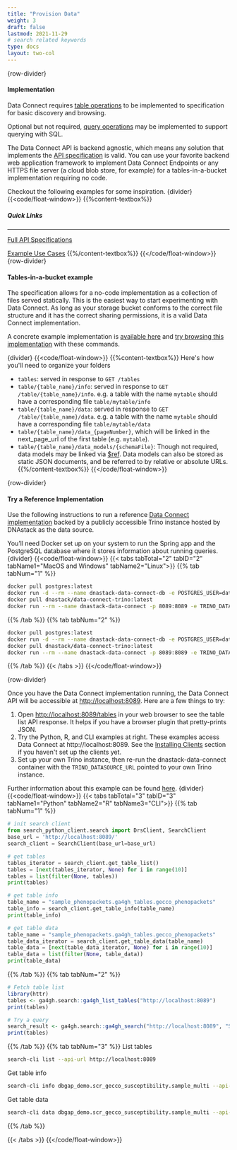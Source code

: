 ```yaml
---
title: "Provision Data"
weight: 3
draft: false
lastmod: 2021-11-29
# search related keywords
type: docs
layout: two-col
---
```


{row-divider}
#### Implementation

Data Connect requires [table operations](/api/#tag/tables) to be implemented to specification for basic discovery and browsing. 

Optional but not required, [query operations](/api/#tag/search) may be implemented to support querying with SQL.

The Data Connect API is backend agnostic, which means any solution that implements the [API specification](/api) is valid. You can use your favorite backend web application framework to implement Data Connect Endpoints or any HTTPS file server (a cloud blob store, for example) for a tables-in-a-bucket implementation requiring no code.

Checkout the following examples for some inspiration.
{divider}
{{<code/float-window>}}
{{%content-textbox%}}
##### Quick Links
---
[Full API Specifications](/api)

[Example Use Cases](/docs/use-existing-data/)
{{%/content-textbox%}}
{{</code/float-window>}}
{row-divider}
#### Tables-in-a-bucket example
The specification allows for a no-code implementation as a collection of files served statically. This is the easiest way to start experimenting with Data Connect. As long as your storage bucket conforms to the correct file structure and it has the correct sharing permissions, it is a valid Data Connect implementation.

A concrete example implementation is [available here](https://storage.googleapis.com/ga4gh-tables-example/tables) and [try browsing this implementation](/docs/getting-started/consume-data/#browsing) with these commands.

{divider}
{{<code/float-window>}}
{{%content-textbox%}}
Here's how you'll need to organize your folders
- ```tables```: served in response to ```GET /tables```
- ```table/{table_name}/info```: served in response to ```GET /table/{table_name}/info```.  e.g. a table with the name ```mytable``` should have a corresponding file ```table/mytable/info```
- ```table/{table_name}/data```: served in response to ```GET /table/{table_name}/data```.  e.g. a table with the name ```mytable``` should have a corresponding file ```table/mytable/data```
- ```table/{table_name}/data_{pageNumber}```, which will be linked in the next_page_url of the first table  (e.g. ```mytable```).
- ```table/{table_name}/data_models/{schemaFile}```: Though not required, data models may be linked via [$ref](https://json-schema.org/latest/json-schema-core.html#rfc.section.8.3). Data models can also be stored as static JSON documents, and be referred to by relative or absolute URLs.
{{%/content-textbox%}}
{{</code/float-window>}}

{row-divider}
#### Try a Reference Implementation

Use the following instructions to run a reference [Data Connect implementation](https://github.com/DNAstack/data-connect-trino) backed by a publicly accessible Trino instance hosted by DNAstack as the data source.

You’ll need Docker set up on your system to run the Spring app and the PostgreSQL database where it stores information about running queries.
{divider}
{{<code/float-window>}}
{{< tabs tabTotal="2" tabID="2" tabName1="MacOS and Windows" tabName2="Linux">}}
{{% tab tabNum="1" %}}
``` bash
docker pull postgres:latest
docker run -d --rm --name dnastack-data-connect-db -e POSTGRES_USER=dataconnecttrino -e POSTGRES_PASSWORD=dataconnecttrino -p 15432:5432 postgres
docker pull dnastack/data-connect-trino:latest
docker run --rm --name dnastack-data-connect -p 8089:8089 -e TRINO_DATASOURCE_URL=https://trino-public.prod.dnastack.com -e SPRING_DATASOURCE_URL=jdbc:postgresql://host.docker.internal:15432/dataconnecttrino -e SPRING_PROFILES_ACTIVE=no-auth dnastack/data-connect-trino
```
{{% /tab %}}
{{% tab tabNum="2" %}}
``` bash
docker pull postgres:latest
docker run -d --rm --name dnastack-data-connect-db -e POSTGRES_USER=dataconnecttrino -e POSTGRES_PASSWORD=dataconnecttrino -p 15432:5432 postgres
docker pull dnastack/data-connect-trino:latest
docker run --rm --name dnastack-data-connect -p 8089:8089 -e TRINO_DATASOURCE_URL=https://trino-public.prod.dnastack.com -e SPRING_DATASOURCE_URL=jdbc:postgresql://localhost:15432/dataconnecttrino -e SPRING_PROFILES_ACTIVE=no-auth dnastack/data-connect-trino
```
{{% /tab %}}
{{< /tabs >}}
{{</code/float-window>}}

{row-divider}

Once you have the Data Connect implementation running, the Data Connect API will be accessible at [http://localhost:8089](http://localhost:8089). Here are a few things to try:

1. Open [http://localhost:8089/tables](http://localhost:8089/tables) in your web browser to see the table list API response. It helps if you have a browser plugin that pretty-prints JSON.
2. Try the Python, R, and CLI examples at right. These examples access Data Connect at http://localhost:8089. See the [Installing Clients](/docs/getting-started/clients/) section if you haven't set up the clients yet.
3. Set up your own Trino instance, then re-run the dnastack-data-connect container with the `TRINO_DATASOURCE_URL` pointed to your own Trino instance.

Further information about this example can be found [here](/docs/use-existing-data/using-trino/doc/).
{divider}
{{<code/float-window>}}
{{< tabs tabTotal="3" tabID="3" tabName1="Python" tabName2="R" tabName3="CLI">}}
{{% tab tabNum="1" %}}
``` Python
# init search client
from search_python_client.search import DrsClient, SearchClient
base_url = 'http://localhost:8089/'
search_client = SearchClient(base_url=base_url)
```
``` python
# get tables
tables_iterator = search_client.get_table_list()
tables = [next(tables_iterator, None) for i in range(10)]
tables = list(filter(None, tables))
print(tables)
```
``` python
# get table info
table_name = "sample_phenopackets.ga4gh_tables.gecco_phenopackets"
table_info = search_client.get_table_info(table_name)
print(table_info)
```
``` python
# get table data
table_name = "sample_phenopackets.ga4gh_tables.gecco_phenopackets"
table_data_iterator = search_client.get_table_data(table_name)
table_data = [next(table_data_iterator, None) for i in range(10)]
table_data = list(filter(None, table_data))
print(table_data)
```
{{% /tab %}}
{{% tab tabNum="2" %}}
``` R
# Fetch table list
library(httr)
tables <- ga4gh.search::ga4gh_list_tables("http://localhost:8089")
print(tables)
```
``` R
# Try a query
search_result <- ga4gh.search::ga4gh_search("http://localhost:8089", "SELECT sample_phenopackets.ga4gh_tables.gecco_phenopackets")
print(tables)
```
{{% /tab %}}
{{% tab tabNum="3" %}}
List tables
``` bash
search-cli list --api-url http://localhost:8089
```
Get table info
``` bash
search-cli info dbgap_demo.scr_gecco_susceptibility.sample_multi --api-url http://localhost:8089
```
Get table data
``` bash
search-cli data dbgap_demo.scr_gecco_susceptibility.sample_multi --api-url http://localhost:8089
```
{{% /tab %}}

{{< /tabs >}}
{{</code/float-window>}}


